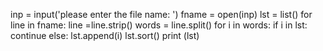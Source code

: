 inp = input('please enter the file name: ')
fname = open(inp)
lst = list()
for line in fname:
    line =line.strip()
    words = line.split()
    for i in words:
        if i in lst: continue
        else:
            lst.append(i)
lst.sort()
print (lst)
